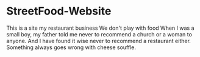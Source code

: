 # StreetFood-Website
This is a site my restaurant business
We don't play with food
When I was a small boy, my father told me never to recommend a church or a woman to anyone. And I have found it wise never to recommend a restaurant either. Something always goes wrong with cheese souffle.

